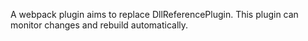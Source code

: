 A webpack plugin aims to replace DllReferencePlugin. This plugin can monitor changes and rebuild automatically.